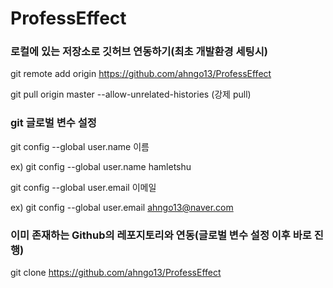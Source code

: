 # ProfessEffect

### 로컬에 있는 저장소로 깃허브 연동하기(최초 개발환경 세팅시)

git remote add origin https://github.com/ahngo13/ProfessEffect

git pull origin master --allow-unrelated-histories (강제 pull)

### git 글로벌 변수 설정

git config --global user.name 이름

ex)
git config --global user.name hamletshu

git config --global user.email 이메일

ex)
git config --global user.email ahngo13@naver.com

### 이미 존재하는 Github의 레포지토리와 연동(글로벌 변수 설정 이후 바로 진행)

git clone https://github.com/ahngo13/ProfessEffect
